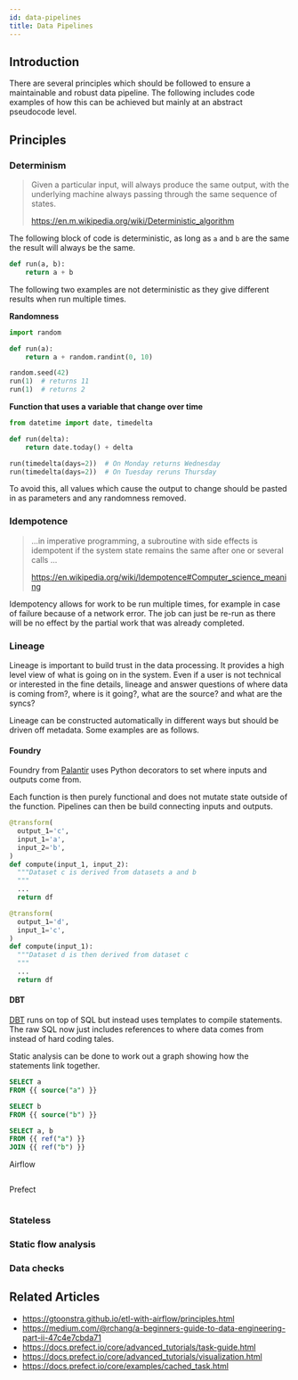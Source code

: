 ```yaml
---
id: data-pipelines
title: Data Pipelines
---
```


## Introduction

There are several principles which should be followed to ensure a maintainable and robust data pipeline. The following includes code examples of how this can be achieved but mainly at an abstract pseudocode level.

## Principles

### Determinism

> Given a particular input, will always produce the same output, with the underlying machine always passing through the same sequence of states.
>
> https://en.m.wikipedia.org/wiki/Deterministic_algorithm

The following block of code is deterministic, as long as `a` and `b` are the same the result will always be the same.

```python
def run(a, b):
    return a + b
```
The following two examples are not deterministic as they give different results when run multiple times.

**Randomness**

```python
import random

def run(a):
    return a + random.randint(0, 10)

random.seed(42)
run(1)  # returns 11
run(1)  # returns 2
```

**Function that uses a variable that change over time**

```python
from datetime import date, timedelta

def run(delta):
    return date.today() + delta

run(timedelta(days=2))  # On Monday returns Wednesday
run(timedelta(days=2))  # On Tuesday reruns Thursday
```

To avoid this, all values which cause the output to change should be pasted in as parameters and any randomness removed.

### Idempotence

> ...in imperative programming, a subroutine with side effects is idempotent if the system state remains the same after one or several calls ...
>
> https://en.wikipedia.org/wiki/Idempotence#Computer_science_meaning

Idempotency allows for work to be run multiple times, for example in case of failure because of a network error. The job can just be re-run as there will be no effect by the partial work that was already completed.

### Lineage

Lineage is important to build trust in the data processing. It provides a high level view of what is going on in the system. Even if a user is not technical or interested in the fine details, lineage and answer questions of where data is coming from?, where is it going?, what are the source? and what are the syncs?

Lineage can be constructed automatically in different ways but should be driven off metadata. Some examples are as follows.

#### Foundry

Foundry from [Palantir](https://www.palantir.com/palantir-foundry/) uses Python decorators to set where inputs and outputs come from.

Each function is then purely functional and does not mutate state outside of the function. Pipelines can then be build connecting inputs and outputs.

```python
@transform(
  output_1='c',
  input_1='a',
  input_2='b',
)
def compute(input_1, input_2):
  """Dataset c is derived from datasets a and b
  """
  ...
  return df
```

```python
@transform(
  output_1='d',
  input_1='c',
)
def compute(input_1):
  """Dataset d is then derived from dataset c
  """
  ...
  return df
```

#### DBT

[DBT](./dbt) runs on top of SQL but instead uses templates to compile statements. The raw SQL now just includes references to where data comes from instead of hard coding tales.

Static analysis can be done to work out a graph showing how the statements link together.

```sql
SELECT a
FROM {{ source("a") }}
```

```sql
SELECT b
FROM {{ source("b") }}
```

```sql
SELECT a, b
FROM {{ ref("a") }}
JOIN {{ ref("b") }}
```

Airflow
```
```

Prefect
```
```

### Stateless
### Static flow analysis  
### Data checks

## Related Articles

- https://gtoonstra.github.io/etl-with-airflow/principles.html
- https://medium.com/@rchang/a-beginners-guide-to-data-engineering-part-ii-47c4e7cbda71
- https://docs.prefect.io/core/advanced_tutorials/task-guide.html
- https://docs.prefect.io/core/advanced_tutorials/visualization.html
- https://docs.prefect.io/core/examples/cached_task.html
